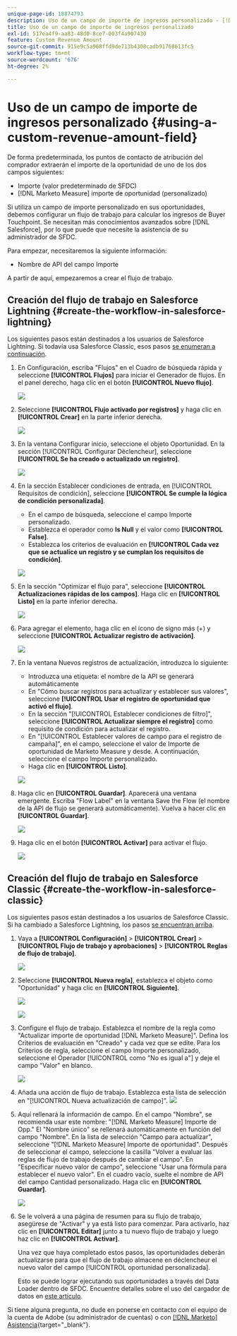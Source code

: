 ```yaml
---
unique-page-id: 18874793
description: Uso de un campo de importe de ingresos personalizado - [!DNL Marketo Measure]
title: Uso de un campo de importe de ingresos personalizado
exl-id: 517ea4f9-aa83-48d0-8ce7-003f4a907430
feature: Custom Revenue Amount
source-git-commit: 915e9c5a968ffd9de713b4308cadb91768613fc5
workflow-type: tm+mt
source-wordcount: '676'
ht-degree: 2%

---
```


# Uso de un campo de importe de ingresos personalizado {#using-a-custom-revenue-amount-field}

De forma predeterminada, los puntos de contacto de atribución del comprador extraerán el importe de la oportunidad de uno de los dos campos siguientes:

* Importe (valor predeterminado de SFDC)
* [!DNL Marketo Measure] importe de oportunidad (personalizado)

Si utiliza un campo de importe personalizado en sus oportunidades, debemos configurar un flujo de trabajo para calcular los ingresos de Buyer Touchpoint. Se necesitan más conocimientos avanzados sobre [!DNL Salesforce], por lo que puede que necesite la asistencia de su administrador de SFDC.

Para empezar, necesitaremos la siguiente información:

* Nombre de API del campo Importe

A partir de aquí, empezaremos a crear el flujo de trabajo.

## Creación del flujo de trabajo en Salesforce Lightning {#create-the-workflow-in-salesforce-lightning}

Los siguientes pasos están destinados a los usuarios de Salesforce Lightning. Si todavía usa Salesforce Classic, esos pasos [se enumeran a continuación](#create-the-workflow-in-salesforce-classic).

1. En Configuración, escriba &quot;Flujos&quot; en el Cuadro de búsqueda rápida y seleccione **[!UICONTROL Flujos]** para iniciar el Generador de flujos. En el panel derecho, haga clic en el botón **[!UICONTROL Nuevo flujo]**.

   ![](assets/using-a-custom-revenue-amount-field-1.png)

1. Seleccione **[!UICONTROL Flujo activado por registros]** y haga clic en **[!UICONTROL Crear]** en la parte inferior derecha.

   ![](assets/using-a-custom-revenue-amount-field-2.png)

1. En la ventana Configurar inicio, seleccione el objeto Oportunidad. En la sección [!UICONTROL Configurar Déclencheur], seleccione **[!UICONTROL Se ha creado o actualizado un registro]**.

   ![](assets/using-a-custom-revenue-amount-field-3.png)

1. En la sección Establecer condiciones de entrada, en [!UICONTROL Requisitos de condición], seleccione **[!UICONTROL Se cumple la lógica de condición personalizada]**.
   * En el campo de búsqueda, seleccione el campo Importe personalizado.
   * Establezca el operador como **Is Null** y el valor como **[!UICONTROL False]**.
   * Establezca los criterios de evaluación en **[!UICONTROL Cada vez que se actualice un registro y se cumplan los requisitos de condición]**.

   ![](assets/using-a-custom-revenue-amount-field-4.png)

1. En la sección &quot;Optimizar el flujo para&quot;, seleccione **[!UICONTROL Actualizaciones rápidas de los campos]**. Haga clic en **[!UICONTROL Listo]** en la parte inferior derecha.

   ![](assets/using-a-custom-revenue-amount-field-5.png)

1. Para agregar el elemento, haga clic en el icono de signo más (+) y seleccione **[!UICONTROL Actualizar registro de activación]**.

   ![](assets/using-a-custom-revenue-amount-field-6.png)

1. En la ventana Nuevos registros de actualización, introduzca lo siguiente:

   * Introduzca una etiqueta: el nombre de la API se generará automáticamente
   * En &quot;Cómo buscar registros para actualizar y establecer sus valores&quot;, seleccione **[!UICONTROL Usar el registro de oportunidad que activó el flujo]**.
   * En la sección &quot;[!UICONTROL Establecer condiciones de filtro]&quot;, seleccione **[!UICONTROL Actualizar siempre el registro]** como requisito de condición para actualizar el registro.
   * En &quot;[!UICONTROL Establecer valores de campo para el registro de campaña]&quot;, en el campo, seleccione el valor de Importe de oportunidad de Marketo Measure y desde. A continuación, seleccione el campo Importe personalizado.
   * Haga clic en **[!UICONTROL Listo]**.

   ![](assets/using-a-custom-revenue-amount-field-7.png)

1. Haga clic en **[!UICONTROL Guardar]**. Aparecerá una ventana emergente. Escriba &quot;Flow Label&quot; en la ventana Save the Flow (el nombre de la API de flujo se generará automáticamente). Vuelva a hacer clic en **[!UICONTROL Guardar]**.

   ![](assets/using-a-custom-revenue-amount-field-8.png)

1. Haga clic en el botón **[!UICONTROL Activar]** para activar el flujo.

   ![](assets/using-a-custom-revenue-amount-field-9.png)

## Creación del flujo de trabajo en Salesforce Classic {#create-the-workflow-in-salesforce-classic}

Los siguientes pasos están destinados a los usuarios de Salesforce Classic. Si ha cambiado a Salesforce Lightning, los pasos [se encuentran arriba](#create-the-workflow-in-salesforce-lightning).

1. Vaya a **[!UICONTROL Configuración]** > **[!UICONTROL Crear]** > **[!UICONTROL Flujo de trabajo y aprobaciones]** > **[!UICONTROL Reglas de flujo de trabajo]**.

   ![](assets/using-a-custom-revenue-amount-field-10.png)

1. Seleccione **[!UICONTROL Nueva regla]**, establezca el objeto como &quot;Oportunidad&quot; y haga clic en **[!UICONTROL Siguiente]**.

   ![](assets/using-a-custom-revenue-amount-field-11.png)

   ![](assets/using-a-custom-revenue-amount-field-12.png)

1. Configure el flujo de trabajo. Establezca el nombre de la regla como &quot;Actualizar importe de oportunidad [!DNL Marketo Measure]&quot;. Defina los Criterios de evaluación en &quot;Creado&quot; y cada vez que se edite. Para los Criterios de regla, seleccione el campo Importe personalizado, seleccione el Operador [!UICONTROL como &quot;No es igual a&quot;] y deje el campo &quot;Valor&quot; en blanco.

   ![](assets/using-a-custom-revenue-amount-field-13.png)

1. Añada una acción de flujo de trabajo. Establezca esta lista de selección en &quot;[!UICONTROL Nueva actualización de campo]&quot;.
   ![](assets/using-a-custom-revenue-amount-field-14.png)

1. Aquí rellenará la información de campo. En el campo &quot;Nombre&quot;, se recomienda usar este nombre: &quot;[!DNL Marketo Measure] Importe de Opp.&quot; El &quot;Nombre único&quot; se rellenará automáticamente en función del campo &quot;Nombre&quot;. En la lista de selección &quot;Campo para actualizar&quot;, seleccione &quot;[!DNL Marketo Measure] Importe de oportunidad&quot;. Después de seleccionar el campo, seleccione la casilla &quot;Volver a evaluar las reglas de flujo de trabajo después de cambiar el campo&quot;. En &quot;Especificar nuevo valor de campo&quot;, seleccione &quot;Usar una fórmula para establecer el nuevo valor&quot;. En el cuadro vacío, suelte el nombre de API del campo Cantidad personalizado. Haga clic en **[!UICONTROL Guardar]**.

   ![](assets/using-a-custom-revenue-amount-field-15.png)

1. Se le volverá a una página de resumen para su flujo de trabajo, asegúrese de &quot;Activar&quot; y ya está listo para comenzar. Para activarlo, haz clic en **[!UICONTROL Editar]** junto a tu nuevo flujo de trabajo y luego haz clic en **[!UICONTROL Activar]**.

   Una vez que haya completado estos pasos, las oportunidades deberán actualizarse para que el flujo de trabajo almacene en déclencheur el nuevo valor del campo [!UICONTROL oportunidad personalizada].

   Esto se puede lograr ejecutando sus oportunidades a través del Data Loader dentro de SFDC. Encuentre detalles sobre el uso del cargador de datos en [este artículo](/help/advanced-marketo-measure-features/custom-revenue-amount/using-data-loader-to-update-marketo-measure-custom-amount-field.md).

Si tiene alguna pregunta, no dude en ponerse en contacto con el equipo de la cuenta de Adobe (su administrador de cuentas) o con [[!DNL Marketo] Asistencia](https://nation.marketo.com/t5/support/ct-p/Support){target="_blank"}.
